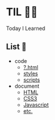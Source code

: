 # TIL ✍🏻 
Today I Learned

## List 🧸
 - code
   - [?.html](https://github.com/luvbud/TIL/tree/master/code)
   - [styles](https://github.com/luvbud/TIL/tree/master/code/styles)
   - [scripts](https://github.com/luvbud/TIL/tree/master/code/scripts)
 - document
   - [HTML](https://github.com/luvbud/TIL/tree/master/document/HTML)
   - [CSS3](https://github.com/luvbud/TIL/tree/master/document/CSS3)
   - [Javascript](https://github.com/luvbud/TIL/tree/master/document/Javascript)
   - [etc.](https://github.com/luvbud/TIL/tree/master/document/others)
